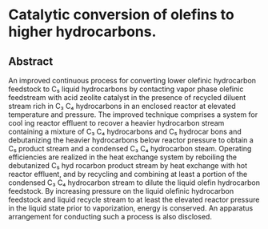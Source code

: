 # Catalytic conversion of olefins to higher hydrocarbons.

## Abstract
An improved continuous process for converting lower olefinic hydrocarbon feedstock to C₅ liquid hydrocarbons by contacting vapor phase olefinic feedstream with acid zeolite catalyst in the presence of recycled diluent stream rich in C₃ C₄ hydrocarbons in an enclosed reactor at elevated temperature and pressure. The improved technique comprises a system for cool ing reactor effluent to recover a heavier hydrocarbon stream containing a mixture of C₃ C₄ hydrocarbons and C₅ hydrocar bons and debutanizing the heavier hydrocarbons below reactor pressure to obtain a C₅ product stream and a condensed C₃ C₄ hydrocarbon steam. Operating efficiencies are realized in the heat exchange system by reboiling the debutanized C₅ hyd rocarbon product stream by heat exchange with hot reactor effluent, and by recycling and combining at least a portion of the condensed C₃ C₄ hydrocarbon stream to dilute the liquid olefin hydrocarbon feedstock. By increasing pressure on the liquid olefinic hydrocarbon feedstock and liquid recycle stream to at least the elevated reactor pressure in the liquid state prior to vaporization, energy is conserved. An apparatus arrangement for conducting such a process is also disclosed.
